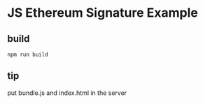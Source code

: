 # JS Ethereum Signature Example

## build

```
npm run build
```

## tip

 put bundle.js and index.html in the server
